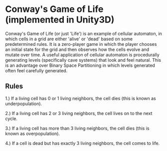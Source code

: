 # Conway's Game of Life (implemented in Unity3D)

Conway's Game of Life (or just 'Life') is an example of cellular automaton, in which cells in a grid are either 'alive' or 'dead' based on some predetermined rules. It is a zero-player game in which the player chooses an initial state for the grid and then observes how the cells evolve and mutate over time. A useful application of cellular automaton is procedurally generating levels (specifically cave systems) that look and feel natural. This is an advantage over Binary Space Partitioning in which levels generated often feel carefully generated.

## Rules
1.) If a living cell has 0 or 1 living neighbors, the cell dies (this is known as underpopulation).

2.) If a living cell has 2 or 3 living neighbors, the cell lives on to the next cycle.

3.) If a living cell has more than 3 living neighbors, the cell dies (this is known as overpopulation).

4.) If a cell is dead but has exactly 3 living neighbors, the cell comes to life.
